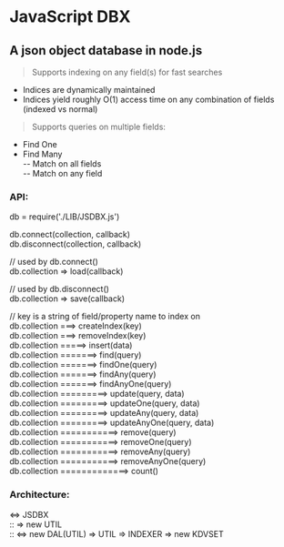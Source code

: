 # JavaScript DBX
## A json object database in node.js

> Supports indexing on any field(s) for fast searches
  - Indices are dynamically maintained
  - Indices yield roughly O(1) access time on any combination of fields (indexed vs normal)  

> Supports queries on multiple fields:  
  - Find One  
  - Find Many  
  -- Match on all fields  
  -- Match on any field  

### API:

db = require('./LIB/JSDBX.js')

db.connect(collection, callback)  
db.disconnect(collection, callback)

// used by db.connect()  
db.collection => load(callback)  

// used by db.disconnect()  
db.collection => save(callback)  

// key is a string of field/property name to index on  
db.collection ===> createIndex(key)  
db.collection ===> removeIndex(key)  
db.collection =====> insert(data)  
db.collection =======> find(query)  
db.collection =======> findOne(query)  
db.collection =======> findAny(query)  
db.collection =======> findAnyOne(query)  
db.collection =========> update(query, data)  
db.collection =========> updateOne(query, data)  
db.collection =========> updateAny(query, data)  
db.collection =========> updateAnyOne(query, data)  
db.collection ===========> remove(query)  
db.collection ===========> removeOne(query)  
db.collection ===========> removeAny(query)  
db.collection ===========> removeAnyOne(query)  
db.collection =============> count()  

### Architecture:

<=> JSDBX  
    :: => new UTIL  
    :: <=> new DAL(UTIL) => UTIL => INDEXER => new KDVSET  
